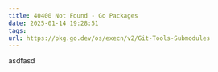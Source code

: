 ```yaml
---
title: 40400 Not Found - Go Packages
date: 2025-01-14 19:28:51
tags: 
url: https://pkg.go.dev/os/execn/v2/Git-Tools-Submodules
---
```


asdfasd
